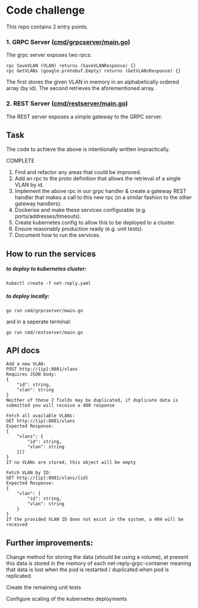 # Code challenge

This repo contains 2 entry points.

### 1. GRPC Server ([cmd/grpcserver/main.go](cmd/grpcserver/main.go))

The grpc server exposes two rpcs:

```
rpc SaveVLAN (VLAN) returns (SaveVLANResponse) {}
rpc GetVLANs (google.protobuf.Empty) returns (GetVLANsResponse) {}
```

The first stores the given VLAN in memory in an alphabetically ordered array (by id).
The second retrieves the aforementioned array.

### 2. REST Server ([cmd/restserver/main.go](cmd/restserver/main.go))

The REST server exposes a simple gateway to the GRPC server.

## Task

The code to achieve the above is intentionally written impractically. 

COMPLETE
1. Find and refactor any areas that could be improved.
2. Add an rpc to the proto definition that allows the retrieval of a single VLAN by id.
3. Implement the above rpc in our grpc handler & create a gateway REST handler that makes a call to this new rpc (in a similar fashion to the other gateway handlers).
4. Dockerise and make these services configurable (e.g. ports/addresses/timeouts).
5. Create kubernetes config to allow this to be deployed to a cluster.
6. Ensure reasonably production ready (e.g. unit tests).
7. Document how to run the services.

## How to run the services

##### to deploy to kubernetes cluster:

```
kubectl create -f net-reply.yaml
```

##### to deploy locally:

```
go run cmd/grpcserver/main.go
```
and in a seperate terminal:
```
go run cmd/restserver/main.go
```

## API docs

```
Add a new VLAN:
POST http://{ip}:8081/vlans
Requires JSON body:
{
    "id": string,
    "vlan": string
}
Neither of these 2 fields may be duplicated, if duplicate data is submitted you will receive a 400 response
```
```
Fetch all available VLANs:
GET http://{ip}:8081/vlans
Expected Response:
{
    "vlans": {
        "id": string,
        "vlan": string
    }[]
}
If no VLANs are stored, this object will be empty
```
```
Fetch VLAN by ID:
GET http://{ip}:8081/vlans/{id}
Expected Response:
{
    "vlan": {
        "id": string,
        "vlan": string
    }
}
If the provided VLAN ID does not exist in the system, a 404 will be received
```

## Further improvements:
Change method for storing the data (should be using a volume), at present this data is stored in the memory 
of each net-reply-grpc-container meaning that data is lost when the pod is restarted / duplicated when pod is replicated.

Create the remaining unit tests

Configure scaling of the kubernetes deployments
